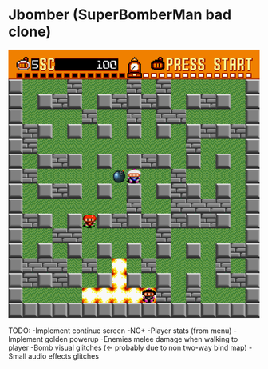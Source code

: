 # Jbomber (SuperBomberMan bad clone)

![Alt text](src/resources/readme-img.png?raw=true "gmp")


TODO:
    -Implement continue screen
    -NG+
    -Player stats (from menu)
    -Implement golden powerup
    -Enemies melee damage when walking to player
    -Bomb visual glitches (<- probably due to non two-way bind map)
    -Small audio effects glitches

